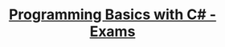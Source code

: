 # <p align="center"><a href="https://softuni.bg/trainings/resources/officedocument/51159/for-loop-exercises-programming-basics-with-c-sharp-july-2020/3038"> Programming Basics with C# - Exams <a/><p>
